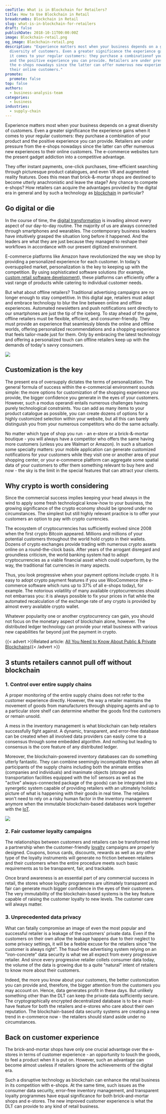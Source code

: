 ```yaml
---
ceoTitle: What is in Blockchain for Retailers?
title: How to Use Blockchain in Retail
breadcrumbs: Blockchain in Retail
slug: what-is-in-blockchain-for-retailers
draft: false
publishDate: 2018-10-11T00:00:00Z
image: Blockchain-retail.png
og_image: Blockchain-retail.png
description: "Experience matters most when your business depends on a great
  diversity of customers. Even a greater significance the experience gains when
  it comes to your regular customers: they purchase a combinationof your product
  and the positive experience you can provide. Retailers are under pressure from
  the e-shops nowadays since the latter can offer numerous new experiences to
  their online customers."
promote:
  promote: false
top: false
authors:
  - business-analysis-team
categories:
  - business
industries:
  - supply-chain
---
```

Experience matters most when your business depends on a great diversity of customers. Even a greater significance the experience gains when it comes to your regular customers: they purchase a combination
of your product and the positive experience you can provide. Retailers are under pressure from the e-shops nowadays since the latter can offer numerous new experiences to their online customers. The e-commerce websites turn the present gadget addiction into a competitive advantage.

They offer instant payments, one-click purchases, time-efficient searching through picturesque product catalogues, and even VR and augmented reality features. Does this mean that brick-&-mortar shops
are destined to become utterly anachronistic and leave the stage? Any chance to compete e-shops? How retailers can acquire the advantages provided by the digital era in general and by such a technology as <a href="https://indeema.com/blog/everything-will-be-blockchain" target="_blank">blockchain</a> in particular?

## Go digital or die

In the course of time, the <a href="https://anadea.info/blog/digital-transformation" target="_blank">digital transformation</a> is invading almost every aspect of our day-to-day routine. The majority of us are always connected through smartphones and wearables. The contemporary business leaders have intuitively grasped the situation long before it happened. And the leaders are what they are just because they managed to reshape their workflows in accordance with our present digitized environment.

E-commerce platforms like Amazon have revolutionized the way we shop by providing a personalized experience for each customer. In today's oversupplied market, personalization is the key to keeping up with the competition. By using sophisticated software solutions (for example, <a href="https://anadea.info/solutions/retail-software-development" target="_blank">custom retail software development</a>), these platforms can efficiently offer a vast range of products while catering to individual customer needs.

But what about offline retailers? Traditional advertising campaigns are no longer enough to stay competitive. In this digital age, retailers must adapt and embrace technology to blur the line between online and offline experiences. Automated newsletters and push notifications sent directly to our smartphones are just the tip of the iceberg. To stay ahead of the game, offline retailers must be flexible, efficient, and consumer-friendly. They must provide an experience that seamlessly blends the online and offline worlds, offering personalized recommendations and a shopping experience that feels tailor-made just for them. Only by embracing the latest technology and offering a personalized touch can offline retailers keep up with the demands of today's savvy consumers.

![](Blockchain-retail.png)

## Customization is the key

The present era of oversupply dictates the terms of personalization. The general formula of success within the e-commercial environment sounds simple: the more options for customization of the shopping experience you provide, the bigger confidence you generate in the eyes of your customers. However, such a modus operandi entails numerous challenges having purely technological constraints. You can add as many items to your product catalogue as possible, you can create dozens of options for a highly customized selection within your website, but all this can barely distinguish you from your numerous competitors who do the same actually.

No matter which type of shop you run - an e-store or a brick-&-mortar boutique - you will always have a competitor who offers the same having more customers (unless you are Walmart or Amazon). In such a
situation some specialty matters: your mobile application can generate customized notifications for your customers while they visit one or another area of your shopping center, or your e-commerce platform can aggregate some spatial data of your customers to offer them something relevant to buy here and now - the sky is the limit in the special features that can attract your clients.

## Why crypto is worth considering

Since the commercial success implies keeping your head always in the wind to apply some fresh technological know-how to your business, the growing significance of the crypto economy should be ignored under no circumstances. The simplest but still highly relevant practice is to offer your customers an option to pay with crypto currencies.

The ecosystem of cryptocurrencies has sufficiently evolved since 2008 when the first crypto Bitcoin appeared. Millions and millions of your potential customers throughout the world hold crypto in their wallets. Dozens of crypto exchanges provide trading with numerous crypto assets online on a round-the-clock basis. After years of the arrogant disregard and groundless criticism, the world banking system had to adopt cryptocurrencies as a viable financial asset which could outperform, by the way, the traditional fiat currencies in many aspects.

Thus, you look progressive when your payment options include crypto. It is easy to adopt crypto payment features if you use WooCommerce (the e-commerce software which runs up to 37% of all e-shops today), for example. The notorious volatility of many available cryptocurrencies should not embarrass you: it is always possible to fix your prices in fiat while the automated recalculation of the exchange rate of any crypto is provided by almost every available crypto wallet.

Whatever popularity one or another cryptocurrency can gain, you should not focus on the monetary aspect of blockchain alone, however. The distributed ledger technology can provide your retail business with various new capabilities far beyond just the payment in crypto.

{{< advert >}}Related article: [All You Need to Know About Public & Private Blockchains](https://anadea.info/blog/public-and-private-blockchains){{< /advert >}}

## 3 stunts retailers cannot pull off without blockchain

### 1. Control over entire supply chains

A proper monitoring of the entire supply chains does not refer to the customer experience directly. However, the way a retailer maintains the movement of goods from manufacturers through shipping agents and up to a particular store shelf can determine whether the goods find the customers or remain unsold.

A mess in the inventory management is what blockchain can help retailers successfully fight against. A dynamic, transparent, and error-free database can be created when all involved data providers can easily come to a consensus through some embedded algorithm. And nothing but leading to consensus is the core feature of any distributed ledger.

Moreover, the blockchain-powered inventory databases can do something utterly fantastic. They can combine seemingly incompatible things when all participants of the supply chains including both the
animate entities (companies and individuals) and inanimate objects (storage and transportation facilities equipped with the IoT sensors as well as the "active" always-connected package of the goods) can be
integrated into a synergetic system capable of providing retailers with an ultimately holistic picture of what is happening with their goods in real time.
The retailers won't need to rely on a risky human factor in the
inventory management anymore when the immutable blockchain-based databases work together with the <a href="https://indeema.com/blog/how-much-does-it-cost-to-create-iot-solution" target="_blank">IoT</a>.

![](001.jpg)

### 2. Fair customer loyalty campaigns

The relationships between customers and retailers can be transformed into a partnership when the customer-friendly <a href="https://medium.com/nrf-events/4-ways-retailers-can-use-blockchain-to-their-advantage-1b4139a0b57d" target="_blank">loyalty</a> campaigns are properly designed. Coupons, bonus cards, discounts, rewards as well as any other type of the loyalty instruments will generate no friction between retailers and their customers when the entire procedure meets such basic requirements as to be transparent, fair, and trackable.

Once brand awareness is an essential part of any commercial success in retail, the stores whose loyalty programmes are ultimately transparent and fair can generate much bigger confidence in the eyes of their customers. The very immutability of the blockchain-based systems is the key feature capable of raising the customer loyalty to new levels. The customer care will always matter.

### 3. Unprecedented data privacy

What can fatally compromise an image of even the most popular and successful retailer is a leakage of the customers' private data. Even if the customers on their own allow the leakage happens due to their
neglect to some privacy settings, it will be a feeble excuse for the retailers since "the customer is always right". The fraud-free advertising system relying on an "iron-concrete" data security is what we all expect
from every progressive retailer. And since every progressive retailer collets consumer data today, the volume of the data is growing due to a quite "natural" intent of retailers to know more about their customers.

Indeed, the more you know about your customers, the better customization you can provide and, therefore, the bigger attention from the customers you may account on. Hence, data generates profit in
these days. But unlikely something other than the DLT can keep the private data sufficiently secure. The cryptographically encrypted decentralized database is to be a must-have feature for both the retailers and e-stores who care about their own reputation. The blockchain-based data security systems are creating a new trend in e-commerce now - the retailers should stand aside under no circumstances.

## Back on customer experience

The brick-and-mortar shops have only one crucial advantage over the e-stores in terms of customer experience - an opportunity to touch the goods, to feel a product when it is put on. However, such an advantage can become almost useless if retailers ignore the achievements of the digital era.

Such a disruptive technology as blockchain can enhance the retail business in its competition with e-shops. At the same time, such issues as the consumer data security, error-free inventory management, and transparent loyalty programmes have equal significance for both brick-and-mortar shops and e-stores. The new improved customer experience is what the DLT can provide to any kind of retail business.
